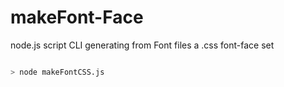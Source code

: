 # makeFont-Face
node.js script CLI generating from Font files a .css font-face set

```bash

> node makeFontCSS.js

``` 